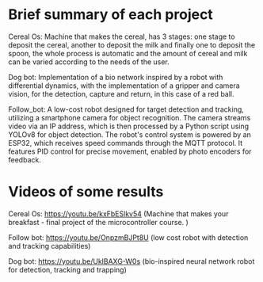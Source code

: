 # Brief summary of each project 

Cereal Os: Machine that makes the cereal, has 3 stages: one stage to deposit the cereal, 
another to deposit the milk and finally one to deposit the spoon, the whole process is automatic and the amount of cereal and milk can be varied according to the needs of the user. 

Dog bot: Implementation of a bio network inspired by a robot with differential dynamics, with the implementation of a gripper and camera vision, 
for the detection, capture and return, in this case of a red ball.

Follow_bot: A low-cost robot designed for target detection and tracking, utilizing a smartphone camera for object recognition. The camera streams video via an IP address, which is then processed by a Python script using YOLOv8 for object detection. The robot's control system is powered by an ESP32, which receives speed commands through the MQTT protocol. It features PID control for precise movement, enabled by photo encoders for feedback.

# Videos of some results 

Cereal Os: https://youtu.be/kxFbESlkv54 (Machine that makes your breakfast - final project of the microcontroller course. )

Follow bot: https://youtu.be/OnpzmBJPt8U (low cost robot with detection and tracking capabilities)

Dog bot: https://youtu.be/UklBAXG-W0s (bio-inspired neural network robot for detection, tracking and trapping)

